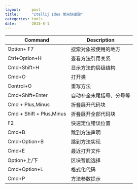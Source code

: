 ```yaml
---
layout:     post
title:      "Itellij Idea 常用快捷键"
categories: tools
date:       2015-8-1
---
```


| Command | Description |
| --- |  ---  |
| Option+ F7 | 搜索对象被使用的地方 |
| Ctrl+Option+H | 查看方法引用关系 |
| Cmd+Shift+H | 显示方法的层级结构 |
| Cmd+O | 打开类 |
| Control+O | 重写方法 |
| Cmd+Shift+Enter | 自动补全末尾括号、分号等 |
| Cmd + Plus,Minus | 折叠展开代码块 |
| Cmd + Shift + Plus,Minus | 折叠展开全部代码块 |
| F2 | 快速定位错误位置 |
| Cmd+B | 跳到方法声明 |
| Cmd+Option+B | 跳到方法实现 |
| Cmd+E | 最近打开文件 |
| Option+上/下 | 区块智能选择 |
| Cmd+Option+L |  格式化代码 |
| Cmd+P | 方法参数提示 |
